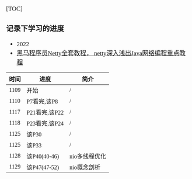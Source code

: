 <span  style="font-family: Simsun,serif; font-size: 17px; ">

[TOC]

### 记录下学习的进度

- 2022
- [黑马程序员Netty全套教程， netty深入浅出Java网络编程重点教程](https://www.bilibili.com/video/BV1py4y1E7oA)

| 时间 | 进度 | 简介 |
|---|---|---|
| 1109 | 开始   | / |
| 1110 | P7看完,该P8   | / |
| 1117 | P21看完,该P22   | / |
| 1118 | P23看完,该P24   | / |
| 1125 | 该P30   | / |
| 1125 | 该P33   | / |
| 1128 | 该P40(40-46) | nio多线程优化 |
| 1129 | 该P47(47-52) | nio概念剖析 |

</span>